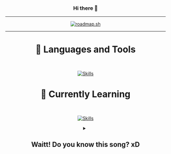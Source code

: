 <h3 align='center'> Hi there 👋 </h3>

---

<div align='center'>
  
[![roadmap.sh](https://roadmap.sh/card/wide/670bf8c7791f57dd60a4405d?variant=dark)](https://roadmap.sh) 

</div>

---

<h1 align='center'> 🚀 Languages and Tools </h1>

<br>
<p align="center">
  <a href="https://skillicons.dev">
    <img src="https://skillicons.dev/icons?i=html,css,tailwind,js,ts,cs,react,nextjs,threejs,nodejs,express,redux,mongodb,prisma,redis,jest,postman,docker,git" alt="Skills" />
  </a>
</p>

<h1 align='center'> 👯 Currently Learning </h1>

<br>
<p align="center">
  <a href="https://skillicons.dev">
    <img src="https://skillicons.dev/icons?i=go,nuxtjs,vue,angular" alt="Skills" />
  </a>
</p>

<details>
  <summary align='center'><h2>Waitt! Do you know this song? xD</h2></summary>
  <br>

<div align='center'>
  
[![spotify-github-profile](https://spotify-github-profile.kittinanx.com/api/view?uid=31j3kcr6e67zb754exby27udxpsq&cover_image=true&theme=default&show_offline=false&background_color=000000&interchange=false&bar_color_cover=false)](https://spotify-github-profile.kittinanx.com/api/view?uid=31j3kcr6e67zb754exby27udxpsq&redirect=true)

</div>
</details>
<!--
**pirateskinerx/pirateskinerx** is a ✨ _special_ ✨ repository because its `README.md` (this file) appears on your GitHub profile.

Here are some ideas to get you started:

- 🔭 I’m currently working on Front-End Development.
- 🌱 I’m currently learning Back-End.
- 👯 I’m looking to collaborate on ...
- 🤔 I’m looking for help with ...
- 💬 Ask me about ...
- 📫 How to reach me: ...
- 😄 Pronouns: ...
- ⚡ Fun fact: lol
-->
